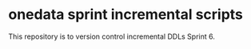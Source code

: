 # onedata sprint incremental scripts
This repository is to version control incremental DDLs Sprint 6.
